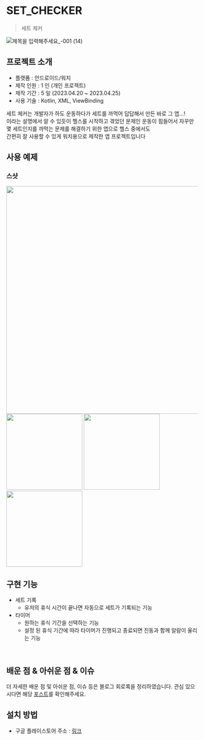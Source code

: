 # SET_CHECKER
> 세트 체커

![제목을 입력해주세요_-001 (14)](https://github.com/JangWoojun/JangWoojun/assets/102157871/bc415302-16a4-4715-a36b-930276543ed5)


## 프로젝트 소개

- 플랫폼 : 안드로이드/워치
- 제작 인원 : 1 인 (개인 프로젝트)
- 제작 기간 : 5 일 (2023.04.20 ~ 2023.04.25)
- 사용 기술 : Kotlin, XML, ViewBinding

세트 체커는 개발자가 하도 운동하다가 세트를 까먹어 답답해서 만든 바로 그 앱...!<br>
이라는 설명에서 알 수 있듯이 헬스를 시작하고 겪었던 문제인 운동이 힘들어서 자꾸만<br>
몇 세트인지를 까먹는 문제를 해결하기 위한 앱으로 헬스 중에서도<br>
간편히 잘 사용할 수 있게 워치용으로 제작한 앱 프로젝트입니다


## 사용 예제

### 스샷

<div style="text-align: left;">
    <img src="https://lh3.googleusercontent.com/dQkH5jyP9KeoCzZbLoRcevkHGCPa2bIKxc84exaNv92l4kiqTCyP5s2gSb9LU54dug"  width="600"/>
    <img src="https://play-lh.googleusercontent.com/F4nPI02NZue59a1omMlv23f_3SoS80jXOgS4v86hwVesNWGbv3ocSmd4Nc9QRClDcg=w1052-h592-rw"  width="200" height="200"/>
    <img src="https://play-lh.googleusercontent.com/BYj7xq3AtDtol-KpRb40FWH8rtVXGlacgnG3KH6AhptGs6pOaoDATyDu9vQBJaWCYw=w1052-h592-rw"  width="200" height="200"/>
    <img src="https://play-lh.googleusercontent.com/BdgZ-4jn4dJpe_0SGG1xdMqr_C_SnngFzLSU9afrqykggX_YqTkxmWgrUS0iaU17-Q=w1052-h592-rw"  width="200" height="200"/>
</div>


## 구현 기능

- 세트 기록
    - 유저의 휴식 시간이 끝나면 자동으로 세트가 기록되는 기능
- 타이머 
    - 원하는 휴식 기간을 선택하는 기능
    - 설정 된 휴식 기간에 따라 타이머가 진행되고 종료되면 진동과 함께 알람이 울리는 기능

<br>

## 배운 점 & 아쉬운 점 & 이슈

더 자세한 배운 점 및 아쉬운 점, 이슈 등은 블로그 회로록을 정리하였습니다. 관심 있으시다면 해당 [포스트](https://jangwoojun.github.io/posts/%EC%84%B8%ED%8A%B8-%EC%B2%B4%EC%BB%A4-%ED%9A%8C%EA%B3%A0%EB%A1%9D/)를 확인해주세요.

## 설치 방법

- 구글 플레이스토어 주소 : [링크](https://play.google.com/store/apps/details?id=com.sus.myhealth)
